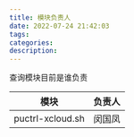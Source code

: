 ```yaml
---
title: 模块负责人
date: 2022-07-24 21:42:03
tags:
categories:
description:
---
```


查询模块目前是谁负责

| 模块 | 负责人 |
| --- | --- |
| puctrl-xcloud.sh | 闵国凤 |